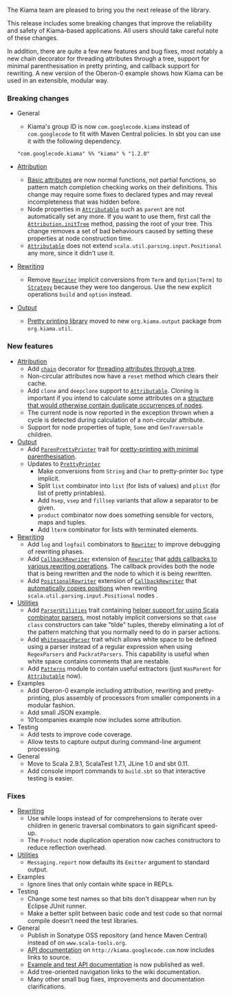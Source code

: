 The Kiama team are pleased to bring you the next release of the library.

This release includes some breaking changes that improve the reliability and safety of Kiama-based applications. All users should take careful note of these changes.

In addition, there are quite a few new features and bug fixes, most notably a new chain decorator for threading attributes through a tree, support for minimal parenthesisation in pretty printing, and callback support for rewriting. A new version of the Oberon-0 example shows how Kiama can be used in an extensible, modular way.

### Breaking changes
* General
    * Kiama's group ID is now `com.googlecode.kiama` instead of `com.googlecode` to fit with Maven Central policies. In sbt you can use it with the following dependency.

    `"com.googlecode.kiama" %% "kiama" % "1.2.0"`

* [Attribution](http://wiki.kiama.googlecode.com/hg/doc/1.2.0/api/index.html#org.kiama.attribution.package)
    * [Basic attributes](http://wiki.kiama.googlecode.com/hg/doc/1.2.0/api/index.html#org.kiama.attribution.Attribution$$CachedAttribute) are now normal functions, not partial functions, so pattern match completion checking works on their definitions. This change may require some fixes to declared types and may reveal incompleteness that was hidden before.
    * Node properties in [`Attributable`](http://wiki.kiama.googlecode.com/hg/doc/1.2.0/api/index.html#org.kiama.attribution.Attributable) such as `parent` are not automatically set any more. If you want to use them, first call the [`Attribution.initTree`](http://wiki.kiama.googlecode.com/hg/doc/1.2.0/api/index.html#org.kiama.attribution.Attribution$) method, passing the root of your tree. This change removes a set of bad behaviours caused by setting these properties at node construction time.
    * [`Attributable`](http://wiki.kiama.googlecode.com/hg/doc/1.2.0/api/index.html#org.kiama.attribution.Attributable) does not extend `scala.util.parsing.input.Positional` any more, since it didn't use it.
* [Rewriting](http://wiki.kiama.googlecode.com/hg/doc/1.2.0/api/index.html#org.kiama.rewriting.package)
    * Remove [`Rewriter`](http://wiki.kiama.googlecode.com/hg/doc/1.2.0/api/index.html#org.kiama.rewriting.Rewriter$) implicit conversions from `Term` and `Option[Term]` to [`Strategy`](http://wiki.kiama.googlecode.com/hg/doc/1.2.0/api/index.html#org.kiama.rewriting.Rewriter$Strategy) because they were too dangerous. Use the new explicit operations `build` and `option` instead.
* [Output](http://wiki.kiama.googlecode.com/hg/doc/1.2.0/api/index.html#org.kiama.output.package)
    * [Pretty printing library](http://wiki.kiama.googlecode.com/hg/doc/1.2.0/api/index.html#org.kiama.output.PrettyPrinter) moved to new `org.kiama.output` package from `org.kiama.util`.
  
### New features
* [Attribution](http://wiki.kiama.googlecode.com/hg/doc/1.2.0/api/index.html#org.kiama.attribution.package)
    * Add [`chain`](http://wiki.kiama.googlecode.com/hg/doc/1.2.0/api/index.html#org.kiama.attribution.Decorators$)   decorator for [threading attributes through a tree](http://code.google.com/p/kiama/wiki/Attribution#Decorators).
    * Non-circular attributes now have a `reset` method which clears their cache.
    * Add `clone` and `deepclone` support to [`Attributable`](http://wiki.kiama.googlecode.com/hg/doc/1.2.0/api/index.html#org.kiama.attribution.Attributable). Cloning is important if you intend to calculate some attributes on a [structure that would otherwise contain duplicate occurrences of nodes](http://code.google.com/p/kiama/wiki/Rewriting#Cloning).
    * The current node is now reported in the exception thrown when a cycle is detected during calculation of a non-circular attribute.
    * Support for node properties of tuple, `Some` and `GenTraversable` children.
* [Output](http://wiki.kiama.googlecode.com/hg/doc/1.2.0/api/index.html#org.kiama.output.package)
    * Add [`ParenPrettyPrinter`](http://wiki.kiama.googlecode.com/hg/doc/1.2.0/api/index.html#org.kiama.output.ParenPrettyPrinter) trait for [pretty-printing with minimal parenthesisation](http://code.google.com/p/kiama/wiki/PrettyPrinting#Parenthesisation).
    * Updates to [`PrettyPrinter`](http://wiki.kiama.googlecode.com/hg/doc/1.2.0/api/index.html#org.kiama.output.PrettyPrinter)
        * Make conversions from `String` and `Char` to pretty-printer `Doc` type implicit.
        * Split `list` combinator into `list` (for lists of values) and `plist` (for list of pretty printables).
        * Add `hsep`, `vsep` and `fillsep` variants that allow a separator to be given.
        * `product` combinator now does something sensible for vectors, maps and tuples.
        * Add `lterm` combinator for lists with terminated elements.
* [Rewriting](http://wiki.kiama.googlecode.com/hg/doc/1.2.0/api/index.html#org.kiama.rewriting.package)
    * Add `log` and `logfail` combinators to [`Rewriter`](http://wiki.kiama.googlecode.com/hg/doc/1.2.0/api/index.html#org.kiama.rewriting.Rewriter$) to improve debugging of rewriting phases.
    * Add [`CallbackRewriter`](http://wiki.kiama.googlecode.com/hg/doc/1.2.0/api/index.html#org.kiama.rewriting.CallbackRewriter) extension of [`Rewriter`](http://wiki.kiama.googlecode.com/hg/doc/1.2.0/api/index.html#org.kiama.rewriting.Rewriter$) that [adds callbacks to various rewriting operations](http://code.google.com/p/kiama/wiki/Rewriting#Callbacks). The callback provides both the node that is being rewritten and the node to which it is being rewritten.
    * Add [`PositionalRewriter`](http://wiki.kiama.googlecode.com/hg/doc/1.2.0/api/index.html#org.kiama.rewriting.PositionalRewriter$) extension of [`CallbackRewriter`](http://wiki.kiama.googlecode.com/hg/doc/1.2.0/api/index.html#org.kiama.rewriting.CallbackRewriter) that [automatically copies positions](http://code.google.com/p/kiama/wiki/Rewriting#Callbacks) when rewriting `scala.util.parsing.input.Positional` nodes .
* [Utilities](http://wiki.kiama.googlecode.com/hg/doc/1.2.0/api/index.html#org.kiama.util.package)
    * Add [`ParserUtilities`](http://wiki.kiama.googlecode.com/hg/doc/1.2.0/api/index.html#org.kiama.util.ParserUtilities) trait containing [helper support for using Scala combinator parsers](http://code.google.com/p/kiama/wiki/ParserCombs#ParserUtilities), most notably implicit conversions so that `case` `class` constructors can take "tilde" tuples, thereby eliminating a lot of the pattern matching that you normally need to do in parser actions.
    * Add [`WhitespaceParser`](http://wiki.kiama.googlecode.com/hg/doc/1.2.0/api/index.html#org.kiama.util.WhitespaceParser) trait which allows white space to be defined using a parser instead of a regular expression when using `RegexParsers` and `PackratParsers`. This capability is useful when white space contains comments that are nestable.
    * Add [`Patterns`](http://wiki.kiama.googlecode.com/hg/doc/1.2.0/api/index.html#org.kiama.util.Patterns$) module to contain useful extractors (just `HasParent` for [`Attributable`](http://wiki.kiama.googlecode.com/hg/doc/1.2.0/api/index.html#org.kiama.attribution.Attributable) now).
* Examples
    * Add Oberon-0 example including attribution, rewriting and pretty-printing, plus assembly of processors from smaller components in a modular fashion.
    * Add small JSON example.
    * 101companies example now includes some attribution.
* Testing
    * Add tests to improve code coverage.
    * Allow tests to capture output during command-line argument processing.
* General
    * Move to Scala 2.9.1, ScalaTest 1.7.1, JLine 1.0 and sbt 0.11.
    * Add console import commands to `build.sbt` so that interactive testing is easier.

### Fixes
* [Rewriting](http://wiki.kiama.googlecode.com/hg/doc/1.2.0/api/index.html#org.kiama.rewriting.package)
    * Use while loops instead of for comprehensions to iterate over children in generic traversal combinators to gain significant speed-up.
    * The `Product` node duplication operation now caches constructors to reduce reflection overhead.
* [Utilities](http://wiki.kiama.googlecode.com/hg/doc/1.2.0/api/index.html#org.kiama.util.package)
    * `Messaging.report` now defaults its `Emitter` argument to standard output.    
* Examples
    * Ignore lines that only contain white space in REPLs.
* Testing
    * Change some test names so that bits don't disappear when run by Eclipse JUnit runner.
    * Make a better split between basic code and test code so that normal compile doesn't need the test libraries.
* General
    * Publish in Sonatype OSS repository (and hence Maven Central) instead of on `www.scala-tools.org`.
    * [API documentation](http://wiki.kiama.googlecode.com/hg/doc/1.2.0/api/index.html) on `http://kiama.googlecode.com` now includes links to source.
    * [Example and test API documentation](http://wiki.kiama.googlecode.com/hg/doc/1.2.0/test-api/index.html) is now published as well.
    * Add tree-oriented navigation links to the wiki documentation.
    * Many other small bug fixes, improvements and documentation clarifications.

